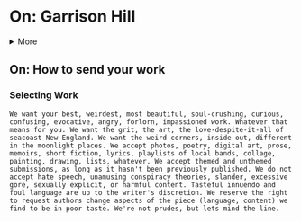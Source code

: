 # On: Garrison Hill
<details> 
<summary>More</summary>
<br>Main
<br>Why?
<br>How?
<br>Latest?
<br>Archives? 
</details>  

## On: How to send your work
  ### Selecting Work
    We want your best, weirdest, most beautiful, soul-crushing, curious, confusing, evocative, angry, forlorn, impassioned work. Whatever that means for you. We want the grit, the art, the love-despite-it-all of seacoast New England. We want the weird corners, inside-out, different in the moonlight places. We accept photos, poetry, digital art, prose, memoirs, short fiction, lyrics, playlists of local bands, collage, painting, drawing, lists, whatever. We accept themed and unthemed submissions, as long as it hasn't been previously published. We do not accept hate speech, unamusing conspiracy theories, slander, excessive gore, sexually explicit, or harmful content. Tasteful innuendo and foul language are up to the writer's discretion. We reserve the right to request authors change aspects of the piece (language, content) we find to be in poor taste. We're not prudes, but lets mind the line. 
